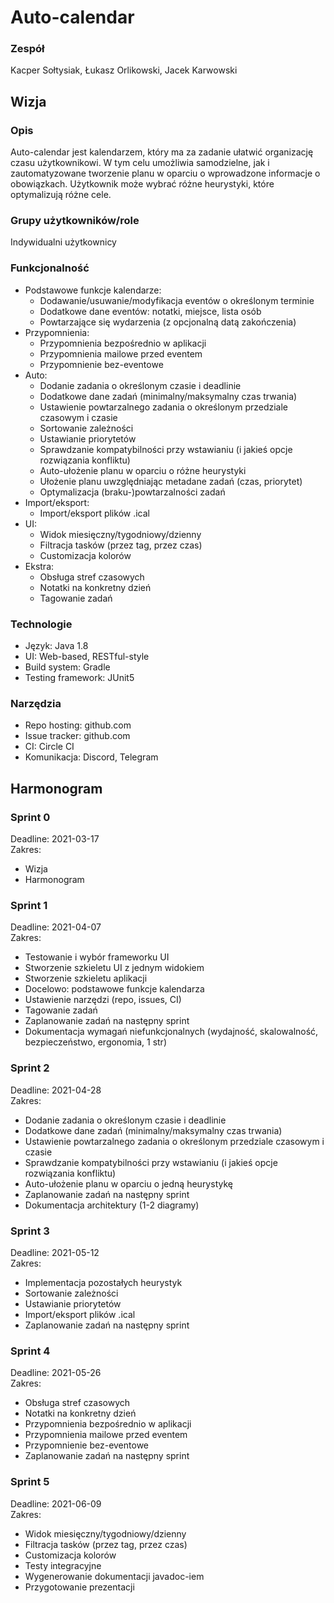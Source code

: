 # Auto-calendar
### Zespół
Kacper Sołtysiak, Łukasz Orlikowski, Jacek Karwowski

## Wizja
### Opis
Auto-calendar jest kalendarzem, który ma za zadanie ułatwić organizację czasu użytkownikowi. W tym celu umożliwia samodzielne, jak i zautomatyzowane tworzenie planu w oparciu o wprowadzone informacje o obowiązkach. Użytkownik może wybrać różne heurystyki, które optymalizują różne cele.

### Grupy użytkowników/role
Indywidualni użytkownicy

### Funkcjonalność
  - Podstawowe funkcje kalendarze:
    - Dodawanie/usuwanie/modyfikacja eventów o określonym terminie
    - Dodatkowe dane eventów: notatki, miejsce, lista osób
    - Powtarzające się wydarzenia (z opcjonalną datą zakończenia)
  - Przypomnienia:
    - Przypomnienia bezpośrednio w aplikacji
    - Przypomnienia mailowe przed eventem
    - Przypomnienie bez-eventowe
  - Auto:
    - Dodanie zadania o określonym czasie i deadlinie
    - Dodatkowe dane zadań (minimalny/maksymalny czas trwania)
    - Ustawienie powtarzalnego zadania o określonym przedziale czasowym i czasie
    - Sortowanie zależności
    - Ustawianie priorytetów
    - Sprawdzanie kompatybilności przy wstawianiu (i jakieś opcje rozwiązania konfliktu)
    - Auto-ułożenie planu w oparciu o różne heurystyki
    - Ułożenie planu uwzględniając metadane zadań (czas, priorytet)
    - Optymalizacja (braku-)powtarzalności zadań
  - Import/eksport:
    - Import/eksport plików .ical
  - UI:
    - Widok miesięczny/tygodniowy/dzienny
    - Filtracja tasków (przez tag, przez czas)
    - Customizacja kolorów
  - Ekstra:
    - Obsługa stref czasowych
    - Notatki na konkretny dzień
    - Tagowanie zadań

### Technologie
 - Język: Java 1.8
 - UI: Web-based, RESTful-style
 - Build system: Gradle
 - Testing framework: JUnit5

### Narzędzia
 - Repo hosting: github.com
 - Issue tracker: github.com
 - CI: Circle CI
 - Komunikacja: Discord, Telegram

## Harmonogram

### Sprint 0
Deadline: 2021-03-17  
Zakres:
 - Wizja
 - Harmonogram
 
### Sprint 1
Deadline: 2021-04-07  
Zakres:
 - Testowanie i wybór frameworku UI
 - Stworzenie szkieletu UI z jednym widokiem
 - Stworzenie szkieletu aplikacji
 - Docelowo: podstawowe funkcje kalendarza
 - Ustawienie narzędzi (repo, issues, CI)
 - Tagowanie zadań
 - Zaplanowanie zadań na następny sprint
 - Dokumentacja wymagań niefunkcjonalnych (wydajność, skalowalność, bezpieczeństwo, ergonomia, 1 str)

### Sprint 2
Deadline: 2021-04-28  
Zakres:
 - Dodanie zadania o określonym czasie i deadlinie
 - Dodatkowe dane zadań (minimalny/maksymalny czas trwania)
 - Ustawienie powtarzalnego zadania o określonym przedziale czasowym i czasie
 - Sprawdzanie kompatybilności przy wstawianiu (i jakieś opcje rozwiązania konfliktu)
 - Auto-ułożenie planu w oparciu o jedną heurystykę
 - Zaplanowanie zadań na następny sprint
 - Dokumentacja architektury (1-2 diagramy)

### Sprint 3
Deadline: 2021-05-12  
Zakres:
 - Implementacja pozostałych heurystyk
 - Sortowanie zależności
 - Ustawianie priorytetów
 - Import/eksport plików .ical
 - Zaplanowanie zadań na następny sprint
 
### Sprint 4
Deadline: 2021-05-26  
Zakres:
 - Obsługa stref czasowych
 - Notatki na konkretny dzień
 - Przypomnienia bezpośrednio w aplikacji
 - Przypomnienia mailowe przed eventem
 - Przypomnienie bez-eventowe
 - Zaplanowanie zadań na następny sprint
 
### Sprint 5
Deadline: 2021-06-09  
Zakres:
 - Widok miesięczny/tygodniowy/dzienny
 - Filtracja tasków (przez tag, przez czas)
 - Customizacja kolorów
 - Testy integracyjne
 - Wygenerowanie dokumentacji javadoc-iem
 - Przygotowanie prezentacji
